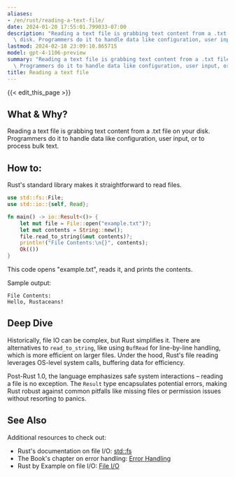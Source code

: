 ```yaml
---
aliases:
- /en/rust/reading-a-text-file/
date: 2024-01-20 17:55:01.799033-07:00
description: "Reading a text file is grabbing text content from a .txt file on your\
  \ disk. Programmers do it to handle data like configuration, user input, or to process\u2026"
lastmod: 2024-02-18 23:09:10.865715
model: gpt-4-1106-preview
summary: "Reading a text file is grabbing text content from a .txt file on your disk.\
  \ Programmers do it to handle data like configuration, user input, or to process\u2026"
title: Reading a text file
---
```


{{< edit_this_page >}}

## What & Why?
Reading a text file is grabbing text content from a .txt file on your disk. Programmers do it to handle data like configuration, user input, or to process bulk text.

## How to:
Rust's standard library makes it straightforward to read files.

```Rust
use std::fs::File;
use std::io::{self, Read};

fn main() -> io::Result<()> {
    let mut file = File::open("example.txt")?;
    let mut contents = String::new();
    file.read_to_string(&mut contents)?;
    println!("File Contents:\n{}", contents);
    Ok(())
}
```
This code opens "example.txt", reads it, and prints the contents.

Sample output:
```
File Contents:
Hello, Rustaceans!
```

## Deep Dive
Historically, file IO can be complex, but Rust simplifies it. There are alternatives to `read_to_string`, like using `BufRead` for line-by-line handling, which is more efficient on larger files. Under the hood, Rust's file reading leverages OS-level system calls, buffering data for efficiency.

Post-Rust 1.0, the language emphasizes safe system interactions – reading a file is no exception. The `Result` type encapsulates potential errors, making Rust robust against common pitfalls like missing files or permission issues without resorting to panics.

## See Also
Additional resources to check out:
- Rust's documentation on file I/O: [std::fs](https://doc.rust-lang.org/std/fs/)
- The Book's chapter on error handling: [Error Handling](https://doc.rust-lang.org/book/ch09-00-error-handling.html)
- Rust by Example on file I/O: [File I/O](https://doc.rust-lang.org/rust-by-example/std_misc/file.html)
